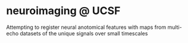 # neuroimaging @ UCSF

Attempting to register neural anotomical features with maps from multi-echo datasets of the unique signals over small timescales
